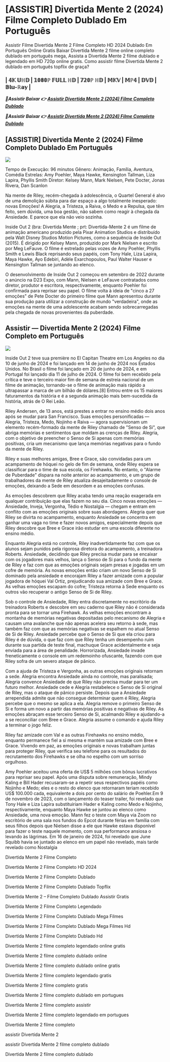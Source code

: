 <H1>[ASSISTIR] Divertida Mente 2 (2024) Filme Completo Dublado Em Português </H1>

Assistir Filme Divertida Mente 2 Filme Completo HD 2024 Dublado Em Português Online Gratis Baixar Divertida Mente 2 filme online completo dublado em português mega, Assista a Divertida Mente 2 filme dublado e legendado em HD 720p online gratis. Como assistir filme Divertida Mente 2 dublado em português topflix de graça?

<h3>| 𝟜𝕂 𝕌ℍ𝔻 | 𝟙𝟘𝟠𝟘ℙ 𝔽𝕌𝕃𝕃 ℍ𝔻 | 𝟟𝟚𝟘ℙ ℍ𝔻 | 𝕄𝕂𝕍 | 𝕄ℙ𝟜 | 𝔻𝕍𝔻 | 𝔹𝕝𝕦-ℝ𝕒𝕪 | </h3>

<p><b><I>🔴Assistir Baixar 👉 <a href="https://susflix.cloud/pt/movie/1022789/inside-out-2" rel="noopener">Assistir Divertida Mente 2 (2024) Filme Completo Dublado</a></I></b></p>

<p><b><I>🔴Assistir Baixar 👉 <a href="https://susflix.cloud/pt/movie/1022789/inside-out-2" rel="noopener">Assistir Divertida Mente 2 (2024) Filme Completo Dublado</a></I></b></p>

<H2>[ASSISTIR] Divertida Mente 2 (2024) Filme Completo Dublado Em Português </H2>

<img src="https://blogger.googleusercontent.com/img/b/R29vZ2xl/AVvXsEjNSJs15WpeX9VUxN4hk8V3dIlaYcmN6QKLo2hqTtct8VuFeykJ5JAeqF6bR5nIIjUTisoo-tqHzwqjZ2UkDfc3I1LWYST-ZXndZCjjKpBbEp5KAqrH7eDUQAzEB2c45DlhRrrJSa2nyEQ_B7N5pkj-25FASJqMNgs21YKzEzcbB4zmLQ54Wb1sJNij5TEt/s16000/Screenshot_7.png" />

Tempo de Execução: 96 minutos
Gênero: Animação, Família, Aventura, Comédia
Estrelas: Amy Poehler, Maya Hawke, Kensington Tallman, Liza Lapira, Phyllis Smith
Diretor: Kelsey Mann, Mark Nielsen, Pete Docter, Jonas Rivera, Dan Scanlon

Na mente de Riley, recém-chegada à adolescência, o Quartel General é alvo de uma demolição súbita para dar espaço a algo totalmente inesperado: novas Emoções! A Alegria, a Tristeza, a Raiva, o Medo e a Repulsa, que têm feito, sem dúvida, uma boa gestão, não sabem como reagir à chegada da Ansiedade. E parece que ela não veio sozinha.

Inside Out 2 (bra: Divertida Mente ; prt: Divertida-Mente 2 é um filme de animação americano produzido pela Pixar Animation Studios e distribuído pela Walt Disney Studios Motion Pictures, como a sequência de Inside Out (2015). É dirigido por Kelsey Mann, produzido por Mark Nielsen e escrito por Meg LeFauve. O filme é estrelado pelas vozes de Amy Poehler, Phyllis Smith e Lewis Black reprisando seus papéis, com Tony Hale, Liza Lapira, Maya Hawke, Ayo Edebiri, Adèle Exarchopoulos, Paul Walter Hauser e Kensington Tallman se juntando ao elenco.

O desenvolvimento de Inside Out 2 começou em setembro de 2022 durante o anúncio na D23 Expo, com Mann, Nielsen e LeFauve contratados como diretor, produtor e escritora, respectivamente, enquanto Poehler foi confirmada para reprisar seu papel. O filme volta à ideia de "cinco a 27 emoções" de Pete Docter do primeiro filme que Mann apresentou durante sua produção para utilizar a construção de mundo "verdadeira", onde as emoções na mente de uma adolescente acabam sendo sobrecarregadas pela chegada de novas provenientes da puberdade.

<H2>Assistir — Divertida Mente 2 (2024) Filme Completo em Português </H2>

<img src="https://blogger.googleusercontent.com/img/b/R29vZ2xl/AVvXsEgZ6xAl7o9Yltwazu_V3UDtP_K52UlJkRhNp4enLZxJqI5nwlDXrarO5DQKou3hFwuOetkgsdJ14ePZIkOPberaSy9k0q1srKZsnqE7vXFdHGLUcfrvS7HSnGGf7V5NQZ0Dkw2nUlxfjgbmLmrQZx1Rw0xdWOgTUeGOLyGfKABXZJx_deJoEhLkCJrIF4yT/s16000/FDHFDHDFH.png" />


Inside Out 2 teve sua première no El Capitan Theatre em Los Angeles no dia 10 de junho de 2024 e foi lançado em 14 de junho de 2024 nos Estados Unidos. No Brasil o filme foi lançado em 20 de junho de 2024, e em Portugal foi lançado dia 11 de julho de 2024. O filme foi bem recebido pela crítica e teve o terceiro maior fim de semana de estreia nacional de um filme de animação, tornando-se o filme de animação mais rápido a ultrapassar a marca de um bilhão de dólares.[8] Entrou entre os 15 maiores faturamentos da história e é a segunda animação mais bem-sucedida da história, atrás de O Rei Leão.

Riley Andersen, de 13 anos, está prestes a entrar no ensino médio dois anos após se mudar para San Francisco. Suas emoções personificadas — Alegria, Tristeza, Medo, Nojinho e Raiva — agora supervisionam um elemento recém-formado da mente de Riley chamado de "Senso de Si", que abriga memórias e sentimentos que moldam as crenças de Riley. Alegria, com o objetivo de preencher o Senso de Si apenas com memórias positivas, cria um mecanismo que lança memórias negativas para o fundo da mente de Riley.

Riley e suas melhores amigas, Bree e Grace, são convidadas para um acampamento de hóquei no gelo de fim de semana, onde Riley espera se classificar para o time de sua escola, os Firehawks. No entanto, o "Alarme de Puberdade" dispara na noite anterior ao acampamento, e um grupo de trabalhadores da mente de Riley atualiza desajeitadamente o console de emoções, deixando a Sede em desordem e as emoções confusas.

As emoções descobrem que Riley acaba tendo uma reação exagerada em qualquer contribuição que elas fazem no seu dia. Cinco novas emoções — Ansiedade, Inveja, Vergonha, Tédio e Nostalgia — chegam e entram em conflito com as emoções originais sobre suas abordagens. Alegria quer que Riley se divirta no acampamento, enquanto Ansiedade se concentra em ganhar uma vaga no time e fazer novos amigos, especialmente depois que Riley descobre que Bree e Grace irão estudar em uma escola diferente no ensino médio.

Enquanto Alegria está no controle, Riley inadvertidamente faz com que os alunos sejam punidos pela rigorosa diretora do acampamento, a treinadora Roberts. Ansiedade, decidindo que Riley precisa mudar para se encaixar com os jogadores mais velhos, lança o Senso de Si para o fundo da mente de Riley e faz com que as emoções originais sejam presas e jogadas em um cofre de memória. As novas emoções então criam um novo Senso de Si dominado pela ansiedade e encorajam Riley a fazer amizade com a popular jogadora de hóquei Val Ortiz, prejudicando sua amizade com Bree e Grace. As velhas emoções escapam do cofre; Tristeza retorna à Sede enquanto os outros vão recuperar o antigo Senso de Si de Riley.

Sob o controle de Ansiedade, Riley entra discretamente no escritório da treinadora Roberts e descobre em seu caderno que Riley não é considerada pronta para se tornar uma Firehawk. As velhas emoções encontram a montanha de memórias negativas depositadas pelo mecanismo de Alegria e causam uma avalanche que não apenas acelera seu retorno à sede, mas também faz com que as memórias negativas se espalhem no atual Senso de Si de Riley. Ansiedade percebe que o Senso de Si que ela criou para Riley é de dúvida, o que faz com que Riley tenha um desempenho ruim durante sua partida de teste final, machuque Grace acidentalmente e seja enviada para a área de penalidade. Horrorizada, Ansiedade invade freneticamente o console em um redemoinho ofuscante, fazendo com que Riley sofra de um severo ataque de pânico.

Com a ajuda de Tristeza e Vergonha, as outras emoções originais retornam a sede. Alegria encontra Ansiedade ainda no controle, mas paralisada; Alegria ​​convence Ansiedade de que Riley não precisa mudar para ter um futuro melhor. Ansiedade cede e Alegria restabelece o Senso de Si original de Riley, mas o ataque de pânico persiste. Depois que a Ansiedade arrependida admite que não consegue determinar quem é Riley, Alegria percebe que o mesmo se aplica a ela. Alegria remove o primeiro Senso de Si e forma um novo a partir das memórias positivas e negativas de Riley. As emoções abraçam esse terceiro Senso de Si, acalmando Riley e ajudando-a a se reconciliar com Bree e Grace. Alegria assume o comando e ajuda Riley a terminar o jogo feliz.

Riley faz amizade com Val e as outras Firehawks no ensino médio, enquanto permanece fiel a si mesma e mantém sua amizade com Bree e Grace. Vivendo em paz, as emoções originais e novas trabalham juntas para proteger Riley, que verifica seu telefone para os resultados do recrutamento dos Firehawks e se olha no espelho com um sorriso orgulhoso.

Amy Poehler aceitou uma oferta de US$ 5 milhões com bônus lucrativos para reprisar seu papel. Após uma disputa sobre remuneração, Mindy Kaling e Bill Hader recusaram-se a repetir seus respectivos papéis como Nojinho e Medo; eles e o resto do elenco que retornaram teriam recebido US$ 100.000 cada, equivalente a dois por cento do salário de Poehler.Em 9 de novembro de 2023, com o lançamento do teaser trailer, foi revelado que Tony Hale e Liza Lapira substituiriam Hader e Kaling como Medo e Nojinho, respectivamente, enquanto Maya Hawke se juntou ao elenco como Ansiedade, uma nova emoção. Mann fez o teste com Maya via Zoom no escritório de uma sala nos fundos do Epcot durante férias em família com seus filhos depois que Nielsen disse a ele que Hawke estava disponível para fazer o teste naquele momento, com sua performance ansiosa o levando às lágrimas. Em 16 de janeiro de 2024, foi revelado que June Squibb havia se juntado ao elenco em um papel não revelado,  mais tarde revelado como Nostalgia

Divertida Mente 2 Filme Completo

Divertida Mente 2 Filme Completo HD 2024

Divertida Mente 2 Filme Completo Dublado

Divertida Mente 2 Filme Completo Dublado Topflix

Divertida Mente 2 – Filme Completo Dublado Assistir Gratis

Divertida Mente 2 Filme Completo Legendado

Divertida Mente 2 Filme Completo Dublado Mega Filmes

Divertida Mente 2 Filme Completo Dublado Mega Filmes Hd

Divertida Mente 2 Filme Completo Dublado Hd

Divertida Mente 2 filme completo legendado online gratis

Divertida Mente 2 filme completo dublado online

Divertida Mente 2 filme completo dublado online gratis

Divertida Mente 2 filme completo legendado gratis

Divertida Mente 2 filme completo gratis

Divertida Mente 2 filme completo dublado em portugues

Divertida Mente 2 filme completo assistir

Divertida Mente 2 filme completo legendado em portugues

Divertida Mente 2 filme completo

assistir Divertida Mente 2

assistir Divertida Mente 2 filme completo dublado

Divertida Mente 2 filme completo dublado

